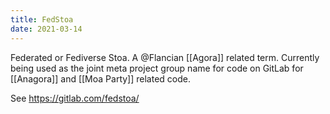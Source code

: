 ```yaml
---
title: FedStoa
date: 2021-03-14
---
```

Federated or Fediverse Stoa. A @Flancian [[Agora]] related term. Currently being used as the joint meta project group name for code on GitLab for [[Anagora]] and [[Moa Party]] related code.

See <https://gitlab.com/fedstoa/>

